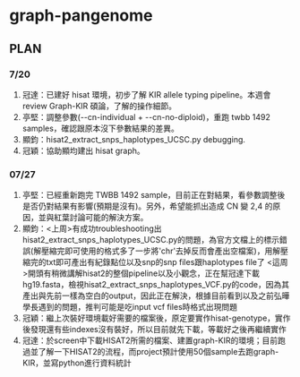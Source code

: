 # graph-pangenome
## PLAN 
### 7/20
1. 冠達：已建好 hisat 環境，初步了解 KIR allele typing pipeline。本週會 review Graph-KIR 碩論，了解的操作細節。
2. 亭堅：調整參數(--cn-individual + --cn-no-diploid)，重跑 twbb 1492 samples，確認跟原本沒下參數結果的差異。
3. 顯鈞：hisat2_extract_snps_haplotypes_UCSC.py debugging.
4. 冠穎：協助顯均建出 hisat graph。


### 07/27
1. 亭堅：已經重新跑完 TWBB 1492 sample，目前正在對結果，看參數調整後是否仍對結果有影響(預期是沒有)。另外，希望能抓出造成 CN 變 2,4 的原因，並與紅葉討論可能的解決方案。
3. 顯鈞：<上周>有成功troubleshooting出hisat2_extract_snps_haplotypes_UCSC.py的問題，為官方文檔上的標示錯誤(解壓縮完即可使用的格式多了一步將'chr'去掉反而會產出空檔案)，用解壓縮完的txt即可產出有紀錄點位以及snp的snp files跟haplotypes file了
<這周>開頭有稍微講解hisat2的整個pipeline以及小觀念，正在幫冠達下載hg19.fasta，檢視hisat2_extract_snps_haplotypes_VCF.py的code，因為其產出與先前一樣為空白的output，因此正在解決，根據目前看到以及之前弘曄學長遇到的問題，推判可能是吃input vcf files時格式出現問題
4. 冠穎：繼上次裝好環境載好需要的檔案後，原定要實作hisat-genotype，實作後發現還有些indexes沒有裝好，所以目前就先下載，等載好之後再繼續實作
5. 冠達：於screen中下載HISAT2所需的檔案、建置graph-KIR的環境；目前跑過並了解一下HISAT2的流程，而project預計使用50個sample去跑graph-KIR，並寫python進行資料統計












